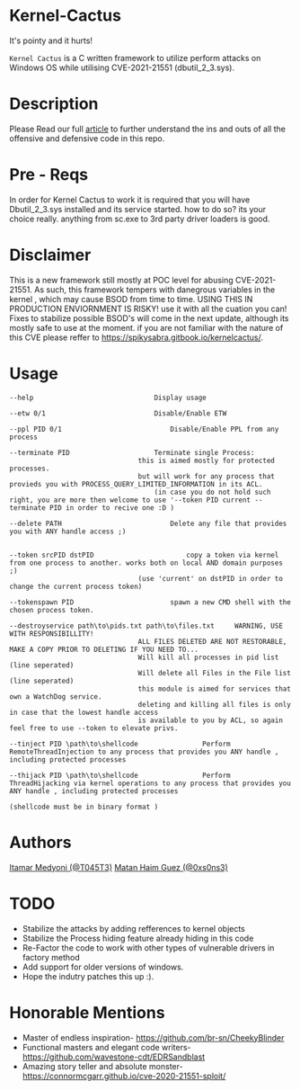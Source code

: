# Kernel-Cactus
It's pointy and it hurts!

`Kernel Cactus` is a C written framework to utilize perform attacks on Windows OS while utilising CVE-2021-21551 (dbutil_2_3.sys). 

# Description
Please Read our full [article](https://spikysabra.gitbook.io/kernelcactus/) to further understand the ins and outs of all the offensive and defensive code in this repo. 

# Pre - Reqs 
In order for Kernel Cactus to work it is required that you will have Dbutil_2_3.sys installed and its service started. 
how to do so? its your choice really. anything from sc.exe to 3rd party driver loaders is good. 

# Disclaimer 
This is a new framework still mostly at POC level for abusing CVE-2021-21551. 
As such, this framework tempers with danegrous variables in the kernel , which may cause BSOD from time to time. 
USING THIS IN PRODUCTION ENVIORNMENT IS RISKY! use it with all the cuation you can!
Fixes to stabilize possible BSOD's will come in the next update, although its mostly safe to use at the moment. 
if you are not familiar with the nature of this CVE please reffer to https://spikysabra.gitbook.io/kernelcactus/.


# Usage 
```
--help								Display usage 

--etw 0/1							Disable/Enable ETW

--ppl PID 0/1							Disable/Enable PPL from any process 

--terminate	PID						Terminate single Process:
								this is aimed mostly for protected processes. 
								but will work for any process that provieds you with PROCESS_QUERY_LIMITED_INFORMATION in its ACL.
							        (in case you do not hold such right, you are more then welcome to use '--token PID current --terminate PID in order to recive one :D )

--delete PATH							Delete any file that provides you with ANY handle access ;)


--token srcPID dstPID						copy a token via kernel from one process to another. works both on local AND domain purposes ;)
								(use 'current' on dstPID in order to change the current process token)

--tokenspawn PID						spawn a new CMD shell with the chosen process token.						

--destroyservice path\to\pids.txt path\to\files.txt		WARNING, USE WITH RESPONSIBILLITY!
								ALL FILES DELETED ARE NOT RESTORABLE, MAKE A COPY PRIOR TO DELETING IF YOU NEED TO...
								Will kill all processes in pid list (line seperated) 
								Will delete all Files in the File list (line seperated)
								this module is aimed for services that own a WatchDog service. 
								deleting and killing all files is only in case that the lowest handle access
								is available to you by ACL, so again feel free to use --token to elevate privs. 

--tinject PID \path\to\shellcode				Perform RemoteThreadInjection to any process that provides you ANY handle , including protected processes 

--thijack PID \path\to\shellcode				Perform ThreadHijacking via kernel operations to any process that provides you ANY handle , including protected processes 
									
(shellcode must be in binary format )
```
# Authors 
[Itamar Medyoni (@T045T3)](https://www.linkedin.com/in/itamar-medyoni-b6aba6179/)
[Matan Haim Guez (@0xs0ns3)](https://www.linkedin.com/in/matan-haim-guez-6905131b4/)

# TODO 
* Stabilize the attacks by adding refferences to kernel objects
* Stabilize the Process hiding feature already hiding in this code 
* Re-Factor the code to work with other types of vulnerable drivers in factory method
* Add support for older versions of windows. 
* Hope the indutry patches this up :).

# Honorable Mentions 
* Master of endless inspiration- https://github.com/br-sn/CheekyBlinder
* Functional masters and elegant code writers- https://github.com/wavestone-cdt/EDRSandblast
* Amazing story teller and absolute monster- https://connormcgarr.github.io/cve-2020-21551-sploit/
